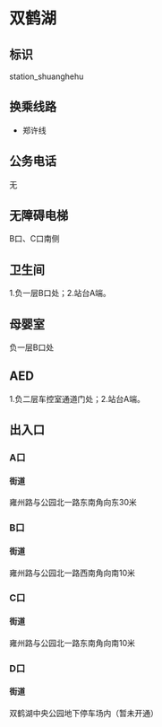 # 双鹤湖

## 标识

station_shuanghehu

## 换乘线路

- 郑许线

## 公务电话

无

## 无障碍电梯

B口、C口南侧

## 卫生间

1.负一层B口处；2.站台A端。

## 母婴室

负一层B口处

## AED

1.负二层车控室通道门处；2.站台A端。

## 出入口

### A口

#### 街道

雍州路与公园北一路东南角向东30米

### B口

#### 街道

雍州路与公园北一路西南角向南10米

### C口

#### 街道

雍州路与公园北一路东南角向南10米

### D口

#### 街道

双鹤湖中央公园地下停车场内（暂未开通）